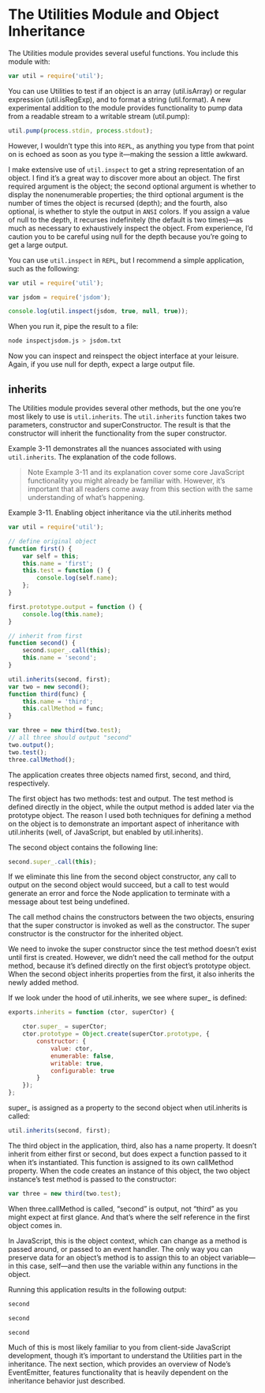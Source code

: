 # The Utilities Module and Object Inheritance

The Utilities module provides several useful functions. You include this module with:

```jsx
var util = require('util');
```

You can use Utilities to test if an object is an array (util.isArray) or regular expression (util.isRegExp), and to format a string (util.format). A new experimental addition to the module provides functionality to pump data from a readable stream to a writable stream (util.pump):

```jsx
util.pump(process.stdin, process.stdout);
```

However, I wouldn’t type this into `REPL`, as anything you type from that point on is echoed as soon as you type it—making the session a little awkward.

I make extensive use of `util.inspect` to get a string representation of an object. I find it’s a great way to discover more about an object. The first required argument is the object; the second optional argument is whether to display the nonenumerable properties; the third optional argument is the number of times the object is recursed (depth); and the fourth, also optional, is whether to style the output in `ANSI` colors. If you assign a value of null to the depth, it recurses indefinitely (the default is two times)—as much as necessary to exhaustively inspect the object. From experience, I’d caution you to be careful using null for the depth because you’re going to get a large output.

You can use `util.inspect` in `REPL`, but I recommend a simple application, such as the following:

```jsx
var util = require('util');

var jsdom = require('jsdom');

console.log(util.inspect(jsdom, true, null, true));
```

When you run it, pipe the result to a file:

```bash
node inspectjsdom.js > jsdom.txt
```

Now you can inspect and reinspect the object interface at your leisure. Again, if you use null for depth, expect a large output file.

## inherits

The Utilities module provides several other methods, but the one you’re most likely to use is `util.inherits`. The `util.inherits` function takes two parameters, constructor and superConstructor. The result is that the constructor will inherit the functionality from the super constructor.

Example 3-11 demonstrates all the nuances associated with using `util.inherits`. The explanation of the code follows.

> Note
Example 3-11 and its explanation cover some core JavaScript functionality you might already be familiar with. However, it’s important that all readers come away from this section with the same understanding of what’s happening.
> 

Example 3-11. Enabling object inheritance via the util.inherits method

```jsx
var util = require('util');

// define original object
function first() {
    var self = this;
    this.name = 'first';
    this.test = function () {
        console.log(self.name);
    };
}

first.prototype.output = function () {
    console.log(this.name);
}

// inherit from first
function second() {
    second.super_.call(this);
    this.name = 'second';
}

util.inherits(second, first);
var two = new second();
function third(func) {
    this.name = 'third';
    this.callMethod = func;
}

var three = new third(two.test);
// all three should output "second"
two.output();
two.test();
three.callMethod();
```

The application creates three objects named first, second, and third, respectively.

The first object has two methods: test and output. The test method is defined directly in the object, while the output method is added later via the prototype object. The reason I used both techniques for defining a method on the object is to demonstrate an important aspect of inheritance with util.inherits (well, of JavaScript, but enabled by util.inherits).

The second object contains the following line:

```jsx
second.super_.call(this);
```

If we eliminate this line from the second object constructor, any call to output on the second object would succeed, but a call to test would generate an error and force the Node application to terminate with a message about test being undefined.

The call method chains the constructors between the two objects, ensuring that the super constructor is invoked as well as the constructor. The super constructor is the constructor for the inherited object.

We need to invoke the super constructor since the test method doesn’t exist until first is created. However, we didn’t need the call method for the output method, because it’s defined directly on the first object’s prototype object. When the second object inherits properties from the first, it also inherits the newly added method.

If we look under the hood of util.inherits, we see where super_ is defined:

```jsx
exports.inherits = function (ctor, superCtor) {

    ctor.super_ = superCtor;
    ctor.prototype = Object.create(superCtor.prototype, {
        constructor: {
            value: ctor,
            enumerable: false,
            writable: true,
            configurable: true
        }
    });
};
```

  
super_ is assigned as a property to the second object when util.inherits is called:

```jsx
util.inherits(second, first);
```

The third object in the application, third, also has a name property. It doesn’t inherit from either first or second, but does expect a function passed to it when it’s instantiated. This function is assigned to its own callMethod property. When the code creates an instance of this object, the two object instance’s test method is passed to the constructor:

```jsx
var three = new third(two.test);
```

When three.callMethod is called, “second” is output, not “third” as you might expect at first glance. And that’s where the self reference in the first object comes in.

In JavaScript, this is the object context, which can change as a method is passed around, or passed to an event handler. The only way you can preserve data for an object’s method is to assign this to an object variable—in this case, self—and then use the variable within any functions in the object.

Running this application results in the following output:

```bash
second

second

second
```

Much of this is most likely familiar to you from client-side JavaScript development, though it’s important to understand the Utilities part in the inheritance. The next section, which provides an overview of Node’s EventEmitter, features functionality that is heavily dependent on the inheritance behavior just described.